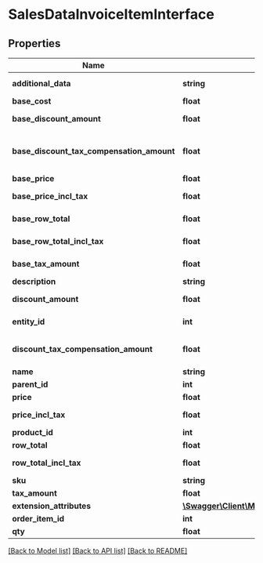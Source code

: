 # SalesDataInvoiceItemInterface

## Properties
Name | Type | Description | Notes
------------ | ------------- | ------------- | -------------
**additional_data** | **string** | Additional data. | [optional] 
**base_cost** | **float** | Base cost. | [optional] 
**base_discount_amount** | **float** | Base discount amount. | [optional] 
**base_discount_tax_compensation_amount** | **float** | Base discount tax compensation amount. | [optional] 
**base_price** | **float** | Base price. | [optional] 
**base_price_incl_tax** | **float** | Base price including tax. | [optional] 
**base_row_total** | **float** | Base row total. | [optional] 
**base_row_total_incl_tax** | **float** | Base row total including tax. | [optional] 
**base_tax_amount** | **float** | Base tax amount. | [optional] 
**description** | **string** | Description. | [optional] 
**discount_amount** | **float** | Discount amount. | [optional] 
**entity_id** | **int** | Invoice item ID. | [optional] 
**discount_tax_compensation_amount** | **float** | Discount tax compensation amount. | [optional] 
**name** | **string** | Name. | [optional] 
**parent_id** | **int** | Parent ID. | [optional] 
**price** | **float** | Price. | [optional] 
**price_incl_tax** | **float** | Price including tax. | [optional] 
**product_id** | **int** | Product ID. | [optional] 
**row_total** | **float** | Row total. | [optional] 
**row_total_incl_tax** | **float** | Row total including tax. | [optional] 
**sku** | **string** | SKU. | 
**tax_amount** | **float** | Tax amount. | [optional] 
**extension_attributes** | [**\Swagger\Client\Model\SalesDataInvoiceItemExtensionInterface**](SalesDataInvoiceItemExtensionInterface.md) |  | [optional] 
**order_item_id** | **int** | Order item ID. | 
**qty** | **float** | Quantity. | 

[[Back to Model list]](../README.md#documentation-for-models) [[Back to API list]](../README.md#documentation-for-api-endpoints) [[Back to README]](../README.md)


